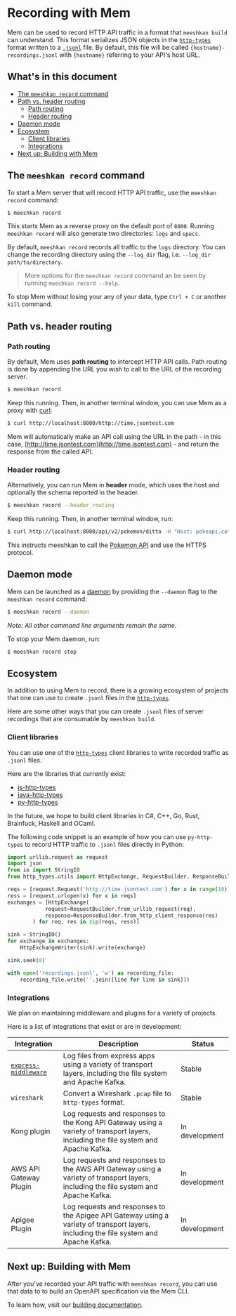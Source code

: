 # Recording with Mem

Mem can be used to record HTTP API traffic in a format that `meeshkan build` can understand.  This format serializes JSON objects in the [`http-types`](https://github.com/meeshkan/http-types) format written to a [`.jsonl`](https://jsonlines.org) file. By default, this file will be called `{hostname}-recordings.jsonl` with `{hostname}` referring to your API's host URL. 

## What's in this document

- [The `meeshkan record` command](#the-meeshkan-record-command)
- [Path vs. header routing](#path-vs-header-routing)
    - [Path routing](#path-routing)
    - [Header routing](#header-routing)
- [Daemon mode](#daemon-mode)
- [Ecosystem](#ecosystem)
    - [Client libraries](#client-libraries)
    - [Integrations](#integrations)
- [Next up: Building with Mem](#next-up-building-with-meeshkan)

## The `meeshkan record` command

To start a Mem server that will record HTTP API traffic, use the `meeshkan record` command:

```bash
$ meeshkan record
```

This starts Mem as a reverse proxy on the default port of `8000`. Running `meeshkan record` will also generate two directories: `logs` and `specs`.

By default, `meeshkan record` records all traffic to the `logs` directory.  You can change the recording directory using the `--log_dir` flag, i.e. `--log_dir path/to/directory`. 

> More options for the `meeshkan record` command an be seen by running `meeshkan record --help`.

To stop Mem without losing your any of your data, type `Ctrl + C` or another `kill` command.  

## Path vs. header routing

### Path routing

By default, Mem uses **path routing** to intercept HTTP API calls. Path routing is done by appending the URL you wish to call to the URL of the recording server.

```bash
$ meeshkan record
```

Keep this running. Then, in another terminal window, you can use Mem as a proxy with [curl](https://curl.haxx.se/):

```bash
$ curl http://localhost:8000/http://time.jsontest.com
```

Mem will automatically make an API call using the URL in the path - in this case, [http://time.jsontest.com](http://time.jsontest.com) - and return the response from the called API.

### Header routing

Alternatively, you can run Mem in **header** mode, which uses the host and optionally the schema reported in the header.

```bash
$ meeshkan record --header_routing
```
Keep this running. Then, in another terminal window, run:

```bash
$ curl http://localhost:8000/api/v2/pokemon/ditto -H "Host: pokeapi.co" -H "X-Mem-Scheme: https"
```

This instructs meeshkan to call the [Pokemon API](pokeapi.co) and use the HTTPS protocol.

## Daemon mode

Mem can be launched as a [daemon](https://docs.docker.com/engine/reference/commandline/dockerd/) by providing the `--daemon` flag to the `meeshkan record` command:

```bash
$ meeshkan record --daemon
```

_Note: All other command line arguments remain the same._

To stop your Mem daemon, run:

```bash
$ meeshkan record stop
```

## Ecosystem

In addition to using Mem to record, there is a growing ecosystem of projects that one can use to create `.jsonl` files in the [`http-types`](https://github.com/meeshkan/http-types).  

Here are some other ways that you can create `.jsonl` files of server recordings that are consumable by `meeshkan build`.

### Client libraries

You can use one of the [`http-types`](https://github.com/meeshkan/http-types) client libraries to write recorded traffic as `.jsonl` files. 

Here are the libraries that currently exist:

- [js-http-types](https://github.com/meeshkan/js-http-types) 
- [java-http-types](https://github.com/meeshkan/java-http-types) 
- [py-http-types](https://github.com/meeshkan/py-http-types) 

In the future, we hope to build client libraries in C#, C++, Go, Rust, Brainfuck, Haskell and OCaml.

The following code snippet is an example of how you can use `py-http-types` to record HTTP traffic to `.jsonl` files directly in Python:

```python
import urllib.request as request
import json
from io import StringIO
from http_types.utils import HttpExchange, RequestBuilder, ResponseBuilder, HttpExchangeWriter

reqs = [request.Request('http://time.jsontest.com') for x in range(10)]
ress = [request.urlopen(x) for x in reqs]
exchanges = [HttpExchange(
            request=RequestBuilder.from_urllib_request(req),
            response=ResponseBuilder.from_http_client_response(res)
        ) for req, res in zip(reqs, ress)]

sink = StringIO()
for exchange in exchanges:
    HttpExchangeWriter(sink).write(exchange)

sink.seek(0)

with open('recordings.jsonl', 'w') as recording_file:
    recording_file.write(''.join([line for line in sink]))
```

### Integrations

We plan on maintaining middleware and plugins for a variety of projects. 

Here is a list of integrations that exist or are in development:

| Integration | Description | Status |
| ----------- | ----------- | ------ |
| [`express-middleware`](https://github.com/meeshkan/express-middleware) | Log files from express apps using a variety of transport layers, including the file system and Apache Kafka. | Stable |
| `wireshark` | Convert a Wireshark `.pcap` file to `http-types` format. | Stable |
| Kong plugin | Log requests and responses to the Kong API Gateway using a variety of transport layers, including the file system and Apache Kafka. | In development |
| AWS API Gateway Plugin | Log requests and responses to the AWS API Gateway using a variety of transport layers, including the file system and Apache Kafka. | In development |
| Apigee Plugin | Log requests and responses to the Apigee API Gateway using a variety of transport layers, including the file system and Apache Kafka. | In development |

## Next up: Building with Mem

After you've recorded your API traffic with `meeshkan record`, you can use that data to to build an OpenAPI specification via the Mem CLI. 

To learn how, visit our [building documentation](./docs/BUILD.md).
